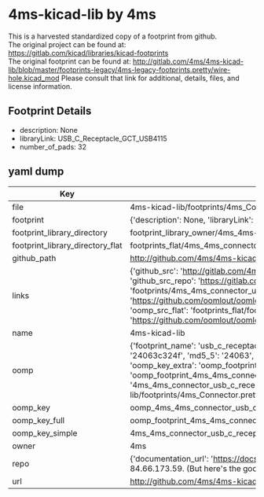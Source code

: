# 4ms-kicad-lib by 4ms  
This is a harvested standardized copy of a footprint from github.  
The original project can be found at:  
https://gitlab.com/kicad/libraries/kicad-footprints  
The original footprint can be found at:
http://gitlab.com/4ms/4ms-kicad-lib/blob/master/footprints-legacy/4ms-legacy-footprints.pretty/wire-hole.kicad_mod
Please consult that link for additional, details, files, and license information.  
## Footprint Details
* description: None  
* libraryLink: USB_C_Receptacle_GCT_USB4115  
* number_of_pads: 32  
## yaml dump  
| Key | Value |  
| --- | --- |  
| file | 4ms-kicad-lib/footprints/4ms_Connector.pretty/USB_C_Receptacle_GCT_USB4115.kicad_mod |  
| footprint | {'description': None, 'libraryLink': 'USB_C_Receptacle_GCT_USB4115', 'number_of_pads': 32} |  
| footprint_library_directory | footprint_library_owner/4ms_4ms-kicad-lib |  
| footprint_library_directory_flat | footprints_flat/4ms_4ms_connector_usb_c_receptacle_gct_usb4115/working |  
| github_path | http://github.com/4ms/4ms-kicad-lib/blob/master/footprints/4ms_Connector.pretty/USB_C_Receptacle_GCT_USB4115.kicad_mod |  
| links | {'github_src': 'http://gitlab.com/4ms/4ms-kicad-lib/blob/master/footprints-legacy/4ms-legacy-footprints.pretty/wire-hole.kicad_mod', 'github_src_repo': 'https://gitlab.com/kicad/libraries/kicad-footprints', 'oomp_bot': 'footprints/4ms_4ms_connector_usb_c_receptacle_gct_usb4115/working', 'oomp_bot_github': 'https://github.com/oomlout/oomlout_oomp_footprint_bot/tree/main/footprints/4ms_4ms_connector_usb_c_receptacle_gct_usb4115/working', 'oomp_src_flat': 'footprints_flat/footprints_flat/4ms_4ms_connector_usb_c_receptacle_gct_usb4115/working', 'oomp_src_flat_github': 'https://github.com/oomlout/oomlout_oomp_footprint_src/tree/main/footprints_flat/4ms_4ms_connector_usb_c_receptacle_gct_usb4115/working'} |  
| name | 4ms-kicad-lib |  
| oomp | {'footprint_name': 'usb_c_receptacle_gct_usb4115', 'library_name': '4ms_connector', 'md5': '24063c324f8f5f8d4433ce992c1f8ffb', 'md5_10': '24063c324f', 'md5_5': '24063', 'md5_6': '24063c', 'oomp_key': 'oomp_4ms_4ms_connector_usb_c_receptacle_gct_usb4115', 'oomp_key_extra': 'oomp_footprint_4ms_4ms_connector_usb_c_receptacle_gct_usb4115', 'oomp_key_full': 'oomp_footprint_4ms_4ms_connector_usb_c_receptacle_gct_usb4115_24063c', 'oomp_key_simple': '4ms_4ms_connector_usb_c_receptacle_gct_usb4115', 'original_filename': '4ms-kicad-lib/footprints/4ms_Connector.pretty/USB_C_Receptacle_GCT_USB4115.kicad_mod', 'owner_name': '4ms'} |  
| oomp_key | oomp_4ms_4ms_connector_usb_c_receptacle_gct_usb4115 |  
| oomp_key_full | oomp_footprint_4ms_4ms_connector_usb_c_receptacle_gct_usb4115 |  
| oomp_key_simple | 4ms_4ms_connector_usb_c_receptacle_gct_usb4115 |  
| owner | 4ms |  
| repo | {'documentation_url': 'https://docs.github.com/rest/overview/resources-in-the-rest-api#rate-limiting', 'message': "API rate limit exceeded for 84.66.173.59. (But here's the good news: Authenticated requests get a higher rate limit. Check out the documentation for more details.)"} |  
| url | http://github.com/4ms/4ms-kicad-lib |  

